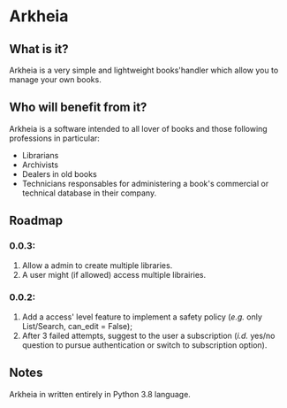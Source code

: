 Arkheia
=======

What is it?
-----------

Arkheia is a very simple and lightweight books'handler which allow you to manage your own books.


Who will benefit from it?
-------------------------

Arkheia is a software intended to all lover of books and those following professions in particular:
* Librarians
* Archivists
* Dealers in old books
* Technicians responsables for administering a book's commercial or technical database in their company.


Roadmap
-------

### 0.0.3:
1. Allow a admin to create multiple libraries.
2. A user might (if allowed) access multiple librairies.

### 0.0.2:
1. Add a access' level feature to implement a safety policy (*e.g.* only List/Search, can_edit = False);
2. After 3 failed attempts, suggest to the user a subscription (*i.d.* yes/no question to pursue authentication or switch to subscription option).


Notes
-----

Arkheia in written entirely in Python 3.8 language.
